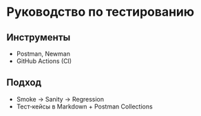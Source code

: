 # Руководство по тестированию

## Инструменты
- Postman, Newman
- GitHub Actions (CI)

## Подход
- Smoke → Sanity → Regression
- Тест‑кейсы в Markdown + Postman Collections
